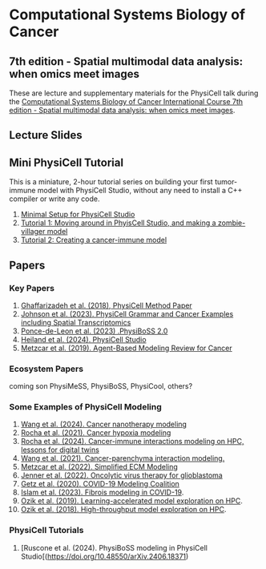 # Computational Systems Biology of Cancer
## 7th edition - Spatial multimodal data analysis: when omics meet images

These are lecture and supplementary materials for the PhysiCell talk during the [Computational Systems Biology of Cancer International Course 7th edition - Spatial multimodal data analysis: when omics meet images](https://training.institut-curie.org/courses/sysbiocancer2024). 

## Lecture Slides

## Mini PhysiCell Tutorial 
This is a miniature, 2-hour tutorial series on building your first tumor-immune model with PhysiCell Studio, without any need to install a C++ compiler or write any code. 

1. [Minimal Setup for PhysiCell Studio](https://github.com/physicell-training/institut-curie-2024/blob/main/PhysiCell-Studio-Setup.md)
2. [Tutorial 1: Moving around in PhyisCell Studio, and making a zombie-villager model](https://github.com/physicell-training/institut-curie-2024/blob/main/files/PhysiCell%20Mini%20Session%201%20-%202024%20(v2).pdf)
3. [Tutorial 2: Creating a cancer-immune model](https://github.com/physicell-training/institut-curie-2024/blob/main/files/PhysiCell%20Mini%20Session%202%20-%202021%20(v2).pdf)

## Papers
### Key Papers
1. [Ghaffarizadeh et al. (2018), PhysiCell Method Paper](https://journals.plos.org/ploscompbiol/article?id=10.1371/journal.pcbi.1005991)
1. [Johnson et al. (2023). PhysiCell Grammar and Cancer Examples including Spatial Transcriptomics](https://www.biorxiv.org/content/10.1101/2023.09.17.557982v3)
2. [Ponce-de-Leon et al. (2023) .PhysiBoSS 2.0](https://doi.org/10.1038/s41540-023-00314-4)
1. [Heiland et al. (2024). PhysiCell Studio](https://doi.org/10.46471/gigabyte.128)
2. [Metzcar et al. (2019). Agent-Based Modeling Review for Cancer](https://doi.org/10.1200/CCI.18.00069) 

### Ecosystem Papers 
coming son 
PhysiMeSS, PhysiBoSS, PhysiCool, others? 

### Some Examples of PhysiCell Modeling 
1. [Wang et al. (2024). Cancer nanotherapy modeling](https://doi.org/10.1101/2024.04.09.588498)
2. [Rocha et al. (2021). Cancer hypoxia modeling](https://doi.org/10.1016/j.isci.2021.102935) 
3. [Rocha et al. (2024). Cancer-immune interactions modeling on HPC, lessons for digital twins](https://doi.org/10.1101/2023.10.17.562733)
4. [Wang et al. (2021). Cancer-parenchyma interaction modeling.](https://doi.org/10.1038/s41598-020-78780-7) 
5. [Metzcar et al. (2022). Simplified ECM Modeling](https://doi.org/10.1101/2022.11.21.514608)
6. [Jenner et al. (2022). Oncolytic virus therapy for glioblastoma](https://doi.org/10.1016/j.isci.2022.104395)
7. [Getz et al. (2020). COVID-19 Modeling Coalition](https://doi.org/10.1101/2020.04.02.019075)
8. [Islam et al. (2023). Fibrois modeling in COVID-19](https://doi.org/10.1371/journal.pcbi.1011741). 
9. [Ozik et al. (2019). Learning-accelerated model exploration on HPC](https://doi.org/10.1039/C9ME00036D).
10. [Ozik et al. (2018). High-throughput model exploration on HPC](https://doi.org/10.1186/s12859-018-2510-x). 

### PhysiCell Tutorials 
1. [Ruscone et al. (2024). PhysiBoSS modeling in PhysiCell Studio[(https://doi.org/10.48550/arXiv.2406.18371)
